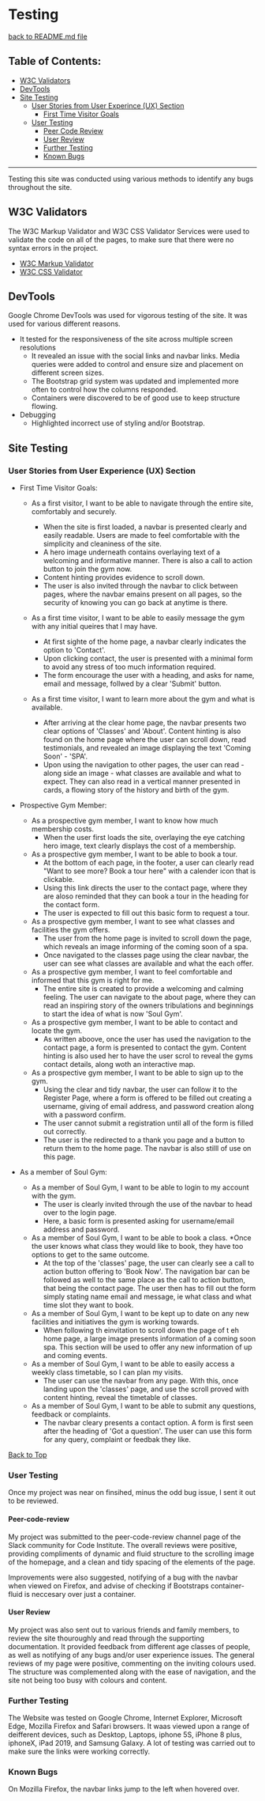 # Testing
[back to README.md file](https://github.com/Gregory4321/milestone-project-1/blob/master/README.md)
## Table of Contents:
* [W3C Validators](#w3c-validators)
* [DevTools](#devtools)
* [Site Testing](#site-testing)
    * [User Stories from User Experince (UX) Section](#user-stories-from-user-experience-(ux)-section)
        * [First Time Visitor Goals](#first-time-visitor-goals)
    * [User Testing](#user-testing)
        * [Peer Code Review](peer-code-review)
        * [User Review](user-review)
        * [Further Testing](#further-testing)
        * [Known Bugs](#known-bugs)
***

Testing this site was conducted using various methods to identify any bugs throughout the site.

## W3C Validators

The W3C Markup Validator and W3C CSS Validator Services were used to validate the code on all of the pages, to make sure that there were no syntax errors in the project.

* [W3C Markup Validator](https://validator.w3.org/)
* [W3C CSS Validator](https://jigsaw.w3.org/css-validator/)

## DevTools

Google Chrome DevTools was used for vigorous testing of the site. It was used for various different reasons.
    
* It tested for the responsiveness of the site across multiple screen resolutions
    * It revealed an issue with the social links and navbar links. Media queries were added to control and ensure size and placement on different screen sizes. 
    * The Bootstrap grid system was updated and implemented more often to control how the columns responded.
    * Containers were discovered to be of good use to keep structure flowing.
* Debugging
    * Highlighted incorrect use of styling and/or Bootstrap.

## Site Testing 

### User Stories from User Experience (UX) Section

* First Time Visitor Goals:
    * As a first visitor, I want to be able to navigate through the entire site, comfortably and securely.
        * When the site is first loaded, a navbar is presented clearly and easily readable. Users are made to feel comfortable with the simplicity and cleaniness of the site. 
        * A hero image underneath contains overlaying text of a welcoming and informative manner. There is also a call to action button to join the gym now. 
        * Content hinting provides evidence to scroll down.
        * The user is also invited through the navbar to click between pages, where the navbar emains present on all pages, so the security of knowing you can go back at anytime is there.

    * As a first time visitor, I want to be able to easily message the gym with any initial queires that I may have.
        * At first sighte of the home page, a navbar clearly indicates the option to 'Contact'.
        * Upon clicking contact, the user is presented with a minimal form to avoid any stress of too much information required.
        * The form encourage the user with a heading, and asks for name, email and message, follwed by a clear 'Submit' button.

    * As a first time visitor, I want to learn more about the gym and what is available.
        * After arriving at the clear home page, the navbar presents two clear options of 'Classes' and 'About'. Content hinting is also found on the home page where the user can scroll down, read testimonials, and revealed an image displaying the text 'Coming Soon' - 'SPA'.
        * Upon using the navigation to other pages, the user can read - along side an image - what classes are available and what to expect. They can also read in a vertical manner presented in cards, a flowing story of the history and birth of the gym.

* Prospective Gym Member:
    * As a prospective gym member, I want to know how much membership costs.
        * When the user first loads the site, overlaying the eye catching hero image, text clearly displays the cost of a membership.
    * As a prospective gym member, I want to be able to book a tour.
        * At the bottom of each page, in the footer, a user can clearly read "Want to see more? Book a tour here" with a calender icon that is clickable.
        * Using this link directs the user to the contact page, where they are aloso reminded that they can book a tour in the heading for the contact form.
        * The user is expected to fill out this basic form to request a tour.
    * As a prospective gym member, I want to see what classes and facilities the gym offers.
        * The user from the home page is invited to scroll down the page, which reveals an image informing of the coming soon of a spa.
        * Once navigated to the classes page using the clear navbar, the user can see what classes are available and what the each offer.
    * As a prospective gym member, I want to feel comfortable and informed that this gym is right for me.
        * The entire site is created to provide a welcoming and calming feeling. The user can navigate to the about page, where they can read an inspiring story of the owners tribulations and beginnings to start the idea of what is now 'Soul Gym'.
    * As a prospective gym member, I want to be able to contact and locate the gym.
        * As written aboove, once the user has used the navigation to the contact page, a form is presented to contact the gym. Content hinting is also used her to have the user scrol to reveal the gyms contact details, along woth an interactive map.
    * As a prospective gym member, I want to be able to sign up to the gym.
        * Using the clear and tidy navbar, the user can follow it to the Register Page, where a form is offered to be filled out creating a username, giving of email address, and password creation along with a password confirm.
        * The user cannot submit a registration until all of the form is filled out correctly.
        * The user is the redirected to a thank you page and a button to return them to the home page. The navbar is also stilll of use on this page.

* As a member of Soul Gym:
    * As a member of Soul Gym, I want to be able to login to my account with the gym.
        * The user is clearly invited through the use of the navbar to head over to the login page.
        * Here, a basic form is presented asking for username/email address and password.
    * As a member of Soul Gym, I want to be able to book a class.
        *Once the user knows what class they would like to book, they have too options to get to the same outcome. 
        * At the top of the 'classes' page, the user can clearly see a call to action button offering to 'Book Now'.
        The navigation bar can be followed as well to the same place as the call to action button, that being the contact page. The user then has to fill out the form simply stating name email and message, ie what class and what time slot they want to book. 
    * As a member of Soul Gym, I want to be kept up to date on any new facilities and initiatives the gym is working towards.
        * When following th einvitation to scroll down the page of t eh home page, a large image presents information of a coming soon spa. This section will be used to offer any new information of up and coming events.
    * As a member of Soul Gym, I want to be able to easily access a weekly class timetable, so I can plan my visits.
        * The user can use the navbar from any page. With this, once landing upon the 'classes' page, and use the scroll proved with content hinting, reveal the timetable of classes.
    * As a member of Soul Gym, I want to be able to submit any questions, feedback or complaints.
        * The navbar cleary presents a contact option. A form is first seen after the heading of 'Got a question'. The user can use this form for any query, complaint or feedbak they like.


[Back to Top](#table-of-contents)

### User Testing

Once my project was near on finsihed, minus the odd bug issue, I sent it out to be reviewed.

#### Peer-code-review

My project was submitted to the peer-code-review channel page of the Slack community for Code Institute. The overall reviews were positive, providing compliments of dynamic and fluid structure to the scrolling image of the homepage, and a clean and tidy spacing of the elements of the page.

Improvements were also suggested, notifying of a bug with the navbar when viewed on Firefox, and advise of checking if Bootstraps container-fluid is neccesary over just a container. 

#### User Review

My project was also sent out to various friends and family members, to review the site thouroughly and read through the supporting documentation. It provided feedback from different age classes of people, as well as notifying of any bugs and/or user experience issues. The general reviews of my page were positive, commenting on the inviting colours used. The structure was complemented along with the ease of navigation, and the site not being too busy with colours and content.

### Further Testing
The Website was tested on Google Chrome, Internet Explorer, Microsoft Edge, Mozilla Firefox and Safari browsers. It waas viewed upon a range of deifferent devices, such as Desktop, Laptops, iphone 5S, iPhone 8 plus, iphoneX, iPad 2019, and Samsung Galaxy. A lot of testing was carried out to make sure the links were working correctly.

### Known Bugs
On Mozilla Firefox, the navbar links jump to the left when hovered over.
